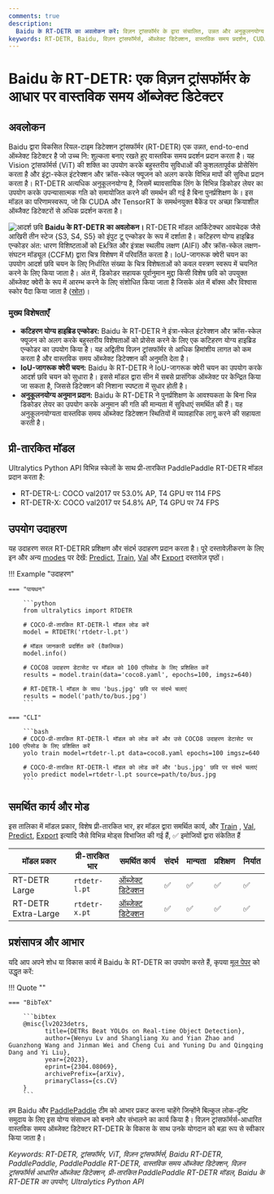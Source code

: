 ```yaml
---
comments: true
description:
  Baidu के RT-DETR का अवलोकन करें: विज़न ट्रांसफॉर्मर के द्वारा संचालित, उन्नत और अनुकूलनयोग्य वास्तविक समय ऑब्जेक्ट डिटेक्टर, जिसमें तैयार मॉडल शामिल हैं।
keywords: RT-DETR, Baidu, विज़न ट्रांसफॉर्मर्स, ऑब्जेक्ट डिटेक्शन, वास्तविक समय प्रदर्शन, CUDA, TensorRT, IoU-जागरूक क्वेरी चयन, Ultralytics, पायथन एपीआई, PaddlePaddle
---
```


# Baidu के RT-DETR: एक विज़न ट्रांसफॉर्मर के आधार पर वास्तविक समय ऑब्जेक्ट डिटेक्टर

## अवलोकन

Baidu द्वारा विकसित रियल-टाइम डिटेक्शन ट्रांसफॉर्मर (RT-DETR) एक उन्नत, end-to-end ऑब्जेक्ट डिटेक्टर है जो उच्च नि: शुल्कता बनाए रखते हुए वास्तविक समय प्रदर्शन प्रदान करता है। यह Vision ट्रांसफॉर्मर्स (ViT) की शक्ति का उपयोग करके बहुस्तरीय सुविधाओं की कुशलतापूर्वक प्रोसेसिंग करता है और इंट्रा-स्केल इंटरेक्शन और क्रॉस-स्केल फ्यूजन को अलग करके विभिन्न मापों की सुविधा प्रदान करता है। RT-DETR अत्यधिक अनुकूलनयोग्य है, जिसमें ब्यावसायिक लिंग के विभिन्न डिकोडर लेयर का उपयोग करके उपन्यासात्मक गति को समायोजित करने की समर्थन की गई है बिना पुनर्प्रशिक्षण के। इस मॉडल का परिणामस्वरूप, जो कि CUDA और TensorRT के समर्थनयुक्त बैकेंड पर अच्छा क्रियाशील ऑब्जैक्ट डिटेक्टरों से अधिक प्रदर्शन करता है।

![आदर्श छवि](https://user-images.githubusercontent.com/26833433/238963168-90e8483f-90aa-4eb6-a5e1-0d408b23dd33.png)
**Baidu के RT-DETR का अवलोकन।** RT-DETR मॉडल आर्किटेक्चर आवचेदक जैसे आखिरी तीन स्टेज {S3, S4, S5} को इंपुट टू एन्कोडर के रूप में दर्शाता है। कटिहरण योग्य हाइब्रिड एन्कोडर अंत: धारण विशिष्टताओं को Ekत्रित और इंत्राक्ष स्थलीय लक्षण (AIFI) और क्रॉस-स्केल लक्षण-संघटन मॉड्यूल (CCFM) द्वारा चित्र विशेषण में परिवर्तित करता है। IoU-जागरूक क्वेरी चयन का उपयोग आदर्श छवि चयन के लिए निर्धारित संख्या के चित्र विशेषताओं को कवल वस्त्रण स्वरूप में चयनित करने के लिए किया जाता है। अंत में, डिकोडर सहायक पूर्वानुमान मुद्दा किसी विशेष छवि को उपयुक्त ऑब्जेक्ट क्वेरी के रूप में आरम्भ करने के लिए संशोधित किया जाता है जिसके अंत में बॉक्स और विश्वास स्कोर पैदा किया जाता है ([स्रोत](https://arxiv.org/pdf/2304.08069.pdf))।

### मुख्य विशेषताएँ

- **कटिहरण योग्य हाइब्रिड एन्कोडर:** Baidu के RT-DETR ने इंत्रा-स्केल इंटरेक्शन और क्रॉस-स्केल फ्यूजन को अलग करके बहुस्तरीय विशेषताओं को प्रोसेस करने के लिए एक कटिहरण योग्य हाइब्रिड एन्कोडर का उपयोग किया है। यह अद्वितीय विज़न ट्रांसफॉर्मर से आधिक हिमांशीय लागत को कम करता है और वास्तविक समय ऑब्जेक्ट डिटेक्शन की अनुमति देता है।
- **IoU-जागरूक क्वेरी चयन:** Baidu के RT-DETR ने IoU-जागरूक क्वेरी चयन का उपयोग करके आदर्श छवि चयन को सुधारा है। इससे मॉडल द्वारा सीन में सबसे प्रासंगिक ऑब्जेक्ट पर केन्द्रित किया जा सकता है, जिससे डिटेक्शन की निशाना स्पष्टता में सुधार होती है।
- **अनुकूलनयोग्य अनुमान प्रदान:** Baidu के RT-DETR ने पुनर्प्रशिक्षण के आवश्यकता के बिना भिन्न डिकोडर लेयर का उपयोग करके अनुमान की गति की मान्यता में सुविधाएं समर्थित की हैं। यह अनुकूलनयोग्यता वास्तविक समय ऑब्जेक्ट डिटेक्शन स्थितियों में व्यावहारिक लागू करने की सहायता करती है।

## प्री-तारकित मॉडल

Ultralytics Python API विभिन्न स्केलों के साथ प्री-तारकित PaddlePaddle RT-DETR मॉडल प्रदान करता है:

- RT-DETR-L: COCO val2017 पर 53.0% AP, T4 GPU पर 114 FPS
- RT-DETR-X: COCO val2017 पर 54.8% AP, T4 GPU पर 74 FPS

## उपयोग उदाहरण

यह उदाहरण सरल RT-DETRR प्रशिक्षण और संदर्भ उदाहरण प्रदान करता है। पूरे दस्तावेज़ीकरण के लिए इन और अन्य [modes](../modes/index.md) पर देखें: [Predict](../modes/predict.md),  [Train](../modes/train.md), [Val](../modes/val.md) और [Export](../modes/export.md) दस्तावेज़ पृष्ठों।

!!! Example "उदाहरण"

    === "पायथन"

        ```python
        from ultralytics import RTDETR

        # COCO-प्री-तारकित RT-DETR-l मॉडल लोड करें
        model = RTDETR('rtdetr-l.pt')

        # मॉडल जानकारी प्रदर्शित करें (वैकल्पिक)
        model.info()

        # COCO8 उदाहरण डेटासेट पर मॉडल को 100 एपिसोड के लिए प्रशिक्षित करें
        results = model.train(data='coco8.yaml', epochs=100, imgsz=640)

        # RT-DETR-l मॉडल के साथ 'bus.jpg' छवि पर संदर्भ चलाएं
        results = model('path/to/bus.jpg')
        ```

    === "CLI"

        ```bash
        # COCO-प्री-तारकित RT-DETR-l मॉडल को लोड करें और उसे COCO8 उदाहरण डेटासेट पर 100 एपिसोड के लिए प्रशिक्षित करें
        yolo train model=rtdetr-l.pt data=coco8.yaml epochs=100 imgsz=640

        # COCO-प्री-तारकित RT-DETR-l मॉडल को लोड करें और 'bus.jpg' छवि पर संदर्भ चलाएं
        yolo predict model=rtdetr-l.pt source=path/to/bus.jpg
        ```

## समर्थित कार्य और मोड

इस तालिका में मॉडल प्रकार, विशेष प्री-तारकित भार, हर मॉडल द्वारा समर्थित कार्य, और [Train](../modes/train.md) , [Val](../modes/val.md), [Predict](../modes/predict.md), [Export](../modes/export.md) इत्यादि जैसे विभिन्न मोड्स विभाजित की गई हैं, ✅ इमोजियों द्वारा संकेतित हैं

| मॉडल प्रकार         | प्री-तारकित भार | समर्थित कार्य                           | संदर्भ | मान्यता | प्रशिक्षण | निर्यात |
|---------------------|-----------------|-----------------------------------------|--------|---------|-----------|---------|
| RT-DETR Large       | `rtdetr-l.pt`   | [ऑब्जेक्ट डिटेक्शन](../tasks/detect.md) | ✅      | ✅       | ✅         | ✅       |
| RT-DETR Extra-Large | `rtdetr-x.pt`   | [ऑब्जेक्ट डिटेक्शन](../tasks/detect.md) | ✅      | ✅       | ✅         | ✅       |

## प्रशंसापत्र और आभार

यदि आप अपने शोध या विकास कार्य में Baidu के RT-DETR का उपयोग करते हैं, कृपया [मूल पेपर](https://arxiv.org/abs/2304.08069) को उद्धृत करें:

!!! Quote ""

    === "BibTeX"

        ```bibtex
        @misc{lv2023detrs,
              title={DETRs Beat YOLOs on Real-time Object Detection},
              author={Wenyu Lv and Shangliang Xu and Yian Zhao and Guanzhong Wang and Jinman Wei and Cheng Cui and Yuning Du and Qingqing Dang and Yi Liu},
              year={2023},
              eprint={2304.08069},
              archivePrefix={arXiv},
              primaryClass={cs.CV}
        }
        ```

हम Baidu और [PaddlePaddle](https://github.com/PaddlePaddle/PaddleDetection) टीम को आभार प्रकट करना चाहेंगे जिन्होंने बिल्कुल लोक-दृष्टि समुदाय के लिए इस योग्य संसाधन को बनाने और संभालने का कार्य किया है। विज़न ट्रांसफॉर्मर्स-आधारित वास्तविक समय ऑब्जेक्ट डिटेक्टर RT-DETR के विकास के साथ उनके योगदान को बड़ा रूप से स्वीकार किया जाता है।

*Keywords: RT-DETR, ट्रांसफॉर्मर, ViT, विज़न ट्रांसफॉर्मर्स, Baidu RT-DETR, PaddlePaddle, PaddlePaddle RT-DETR, वास्तविक समय ऑब्जेक्ट डिटेक्शन, विज़न ट्रांसफॉर्मर्स आधारित ऑब्जेक्ट डिटेक्शन, प्री-तारकित PaddlePaddle RT-DETR मॉडल, Baidu के RT-DETR का उपयोग, Ultralytics Python API*
